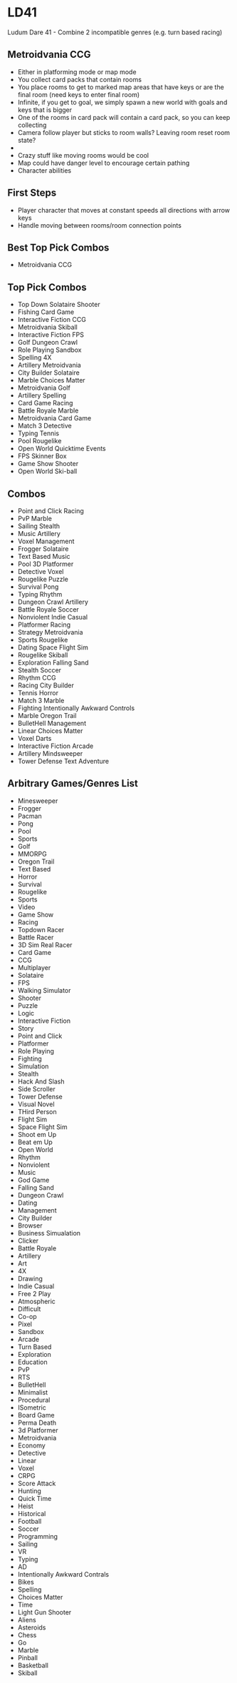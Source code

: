 # LD41
Ludum Dare 41 - Combine 2 incompatible genres (e.g. turn based racing)

Metroidvania CCG
---
- Either in platforming mode or map mode
- You collect card packs that contain rooms
- You place rooms to get to marked map areas that have keys or are the final room (need keys to enter final room)
- Infinite, if you get to goal, we simply spawn a new world with goals and keys that is bigger
- One of the rooms in card pack will contain a card pack, so you can keep collecting
- Camera follow player but sticks to room walls? Leaving room reset room state?
-
- Crazy stuff like moving rooms would be cool
- Map could have danger level to encourage certain pathing
- Character abilities

First Steps
---
- Player character that moves at constant speeds all directions with arrow keys
- Handle moving between rooms/room connection points

Best Top Pick Combos
---
- Metroidvania CCG

Top Pick Combos
---
- Top Down Solataire Shooter
- Fishing Card Game
- Interactive Fiction CCG
- Metroidvania Skiball
- Interactive Fiction FPS
- Golf Dungeon Crawl
- Role Playing Sandbox
- Spelling 4X
- Artillery Metroidvania
- City Builder Solataire
- Marble Choices Matter
- Metroidvania Golf
- Artillery Spelling
- Card Game Racing
- Battle Royale Marble
- Metroidvania Card Game
- Match 3 Detective
- Typing Tennis
- Pool Rougelike
- Open World Quicktime Events
- FPS Skinner Box
- Game Show Shooter
- Open World Ski-ball 

Combos
---
- Point and Click Racing
- PvP Marble
- Sailing Stealth
- Music Artillery
- Voxel Management
- Frogger Solataire
- Text Based Music
- Pool 3D Platformer
- Detective Voxel
- Rougelike Puzzle
- Survival Pong
- Typing Rhythm
- Dungeon Crawl Artillery
- Battle Royale Soccer
- Nonviolent Indie Casual
- Platformer Racing
- Strategy Metroidvania
- Sports Rougelike
- Dating Space Flight Sim
- Rougelike Skiball
- Exploration Falling Sand
- Stealth Soccer
- Rhythm CCG
- Racing City Builder
- Tennis Horror
- Match 3 Marble
- Fighting Intentionally Awkward Controls
- Marble Oregon Trail
- BulletHell Management
- Linear Choices Matter
- Voxel Darts
- Interactive Fiction Arcade
- Artillery Mindsweeper
- Tower Defense Text Adventure

Arbitrary Games/Genres List
---
- Minesweeper
- Frogger
- Pacman
- Pong
- Pool
- Sports
- Golf
- MMORPG
- Oregon Trail
- Text Based
- Horror
- Survival
- Rougelike
- Sports
- Video
- Game Show
- Racing
- Topdown Racer
- Battle Racer
- 3D Sim Real Racer
- Card Game
- CCG
- Multiplayer
- Solataire
- FPS
- Walking Simulator
- Shooter
- Puzzle
- Logic
- Interactive Fiction
- Story
- Point and Click
- Platformer
- Role Playing
- Fighting
- Simulation
- Stealth
- Hack And Slash
- Side Scroller
- Tower Defense
- Visual Novel
- THird Person
- Flight Sim
- Space Flight Sim
- Shoot em Up
- Beat em Up
- Open World
- Rhythm
- Nonviolent
- Music
- God Game
- Falling Sand
- Dungeon Crawl
- Dating
- Management
- City Builder
- Browser
- Business Simualation
- Clicker
- Battle Royale
- Artillery
- Art
- 4X
- Drawing
- Indie Casual
- Free 2 Play
- Atmospheric
- Difficult
- Co-op
- Pixel
- Sandbox
- Arcade
- Turn Based
- Exploration
- Education
- PvP
- RTS
- BulletHell
- Minimalist
- Procedural
- ISometric
- Board Game
- Perma Death
- 3d Platformer
- Metroidvania
- Economy
- Detective
- Linear
- Voxel
- CRPG
- Score Attack
- Hunting
- Quick Time
- Heist
- Historical
- Football
- Soccer
- Programming
- Sailing
- VR
- Typing
- AD
- Intentionally Awkward Contrals
- Bikes
- Spelling
- Choices Matter
- Time
- Light Gun Shooter
- Aliens
- Asteroids
- Chess
- Go
- Marble
- Pinball
- Basketball
- Skiball